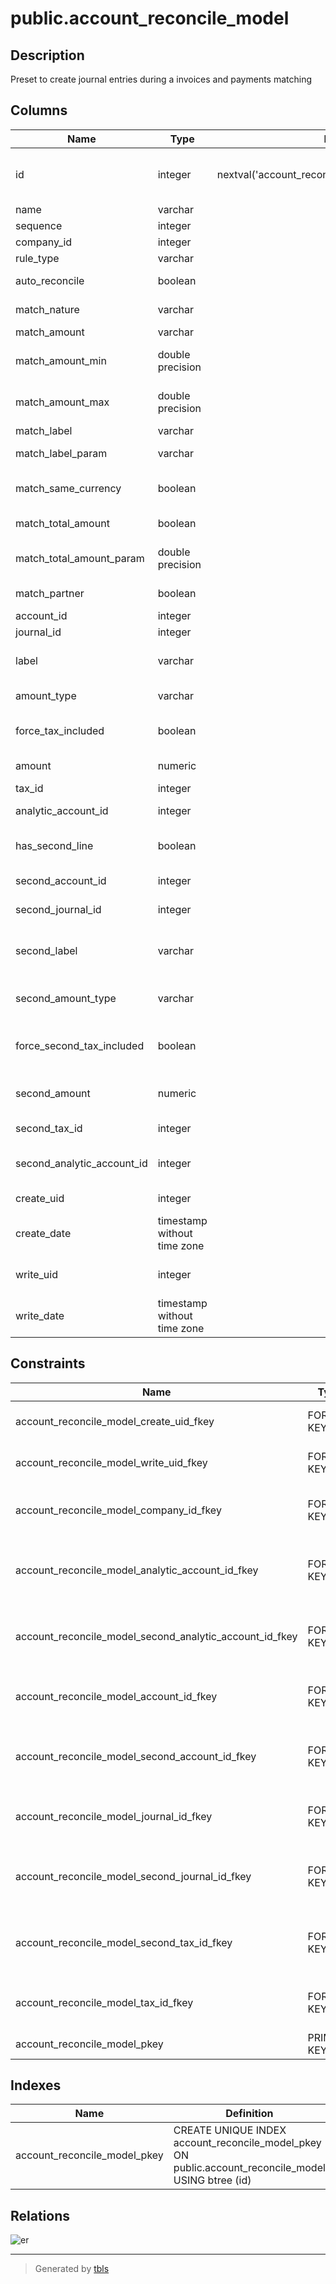 # public.account_reconcile_model

## Description

Preset to create journal entries during a invoices and payments matching

## Columns

| Name | Type | Default | Nullable | Children | Parents | Comment |
| ---- | ---- | ------- | -------- | -------- | ------- | ------- |
| id | integer | nextval('account_reconcile_model_id_seq'::regclass) | false | [public.account_journal_account_reconcile_model_rel](public.account_journal_account_reconcile_model_rel.md) [public.account_reconcile_model_res_partner_rel](public.account_reconcile_model_res_partner_rel.md) [public.account_reconcile_model_res_partner_category_rel](public.account_reconcile_model_res_partner_category_rel.md) [public.account_analytic_tag_account_reconcile_model_rel](public.account_analytic_tag_account_reconcile_model_rel.md) |  |  |
| name | varchar |  | false |  |  | Name |
| sequence | integer |  | false |  |  | Sequence |
| company_id | integer |  | false |  | [public.res_company](public.res_company.md) | Company |
| rule_type | varchar |  | false |  |  | Type |
| auto_reconcile | boolean |  | true |  |  | Auto-validate |
| match_nature | varchar |  | false |  |  | Amount Nature |
| match_amount | varchar |  | true |  |  | Amount |
| match_amount_min | double precision |  | true |  |  | Amount Min Parameter |
| match_amount_max | double precision |  | true |  |  | Amount Max Parameter |
| match_label | varchar |  | true |  |  | Label |
| match_label_param | varchar |  | true |  |  | Label Parameter |
| match_same_currency | boolean |  | true |  |  | Same Currency Matching |
| match_total_amount | boolean |  | true |  |  | Amount Matching |
| match_total_amount_param | double precision |  | true |  |  | Amount Matching % |
| match_partner | boolean |  | true |  |  | Partner Is Set |
| account_id | integer |  | true |  | [public.account_account](public.account_account.md) | Account |
| journal_id | integer |  | true |  | [public.account_journal](public.account_journal.md) | Journal |
| label | varchar |  | true |  |  | Journal Item Label |
| amount_type | varchar |  | false |  |  | Amount Type |
| force_tax_included | boolean |  | true |  |  | Tax Included in Price |
| amount | numeric |  | false |  |  | Write-off Amount |
| tax_id | integer |  | true |  | [public.account_tax](public.account_tax.md) | Tax |
| analytic_account_id | integer |  | true |  | [public.account_analytic_account](public.account_analytic_account.md) | Analytic Account |
| has_second_line | boolean |  | true |  |  | Add a second line |
| second_account_id | integer |  | true |  | [public.account_account](public.account_account.md) | Second Account |
| second_journal_id | integer |  | true |  | [public.account_journal](public.account_journal.md) | Second Journal |
| second_label | varchar |  | true |  |  | Second Journal Item Label |
| second_amount_type | varchar |  | false |  |  | Second Amount type |
| force_second_tax_included | boolean |  | true |  |  | Second Tax Included in Price |
| second_amount | numeric |  | false |  |  | Second Write-off Amount |
| second_tax_id | integer |  | true |  | [public.account_tax](public.account_tax.md) | Second Tax |
| second_analytic_account_id | integer |  | true |  | [public.account_analytic_account](public.account_analytic_account.md) | Second Analytic Account |
| create_uid | integer |  | true |  | [public.res_users](public.res_users.md) | Created by |
| create_date | timestamp without time zone |  | true |  |  | Created on |
| write_uid | integer |  | true |  | [public.res_users](public.res_users.md) | Last Updated by |
| write_date | timestamp without time zone |  | true |  |  | Last Updated on |

## Constraints

| Name | Type | Definition |
| ---- | ---- | ---------- |
| account_reconcile_model_create_uid_fkey | FOREIGN KEY | FOREIGN KEY (create_uid) REFERENCES res_users(id) ON DELETE SET NULL |
| account_reconcile_model_write_uid_fkey | FOREIGN KEY | FOREIGN KEY (write_uid) REFERENCES res_users(id) ON DELETE SET NULL |
| account_reconcile_model_company_id_fkey | FOREIGN KEY | FOREIGN KEY (company_id) REFERENCES res_company(id) ON DELETE SET NULL |
| account_reconcile_model_analytic_account_id_fkey | FOREIGN KEY | FOREIGN KEY (analytic_account_id) REFERENCES account_analytic_account(id) ON DELETE SET NULL |
| account_reconcile_model_second_analytic_account_id_fkey | FOREIGN KEY | FOREIGN KEY (second_analytic_account_id) REFERENCES account_analytic_account(id) ON DELETE SET NULL |
| account_reconcile_model_account_id_fkey | FOREIGN KEY | FOREIGN KEY (account_id) REFERENCES account_account(id) ON DELETE CASCADE |
| account_reconcile_model_second_account_id_fkey | FOREIGN KEY | FOREIGN KEY (second_account_id) REFERENCES account_account(id) ON DELETE CASCADE |
| account_reconcile_model_journal_id_fkey | FOREIGN KEY | FOREIGN KEY (journal_id) REFERENCES account_journal(id) ON DELETE CASCADE |
| account_reconcile_model_second_journal_id_fkey | FOREIGN KEY | FOREIGN KEY (second_journal_id) REFERENCES account_journal(id) ON DELETE CASCADE |
| account_reconcile_model_second_tax_id_fkey | FOREIGN KEY | FOREIGN KEY (second_tax_id) REFERENCES account_tax(id) ON DELETE RESTRICT |
| account_reconcile_model_tax_id_fkey | FOREIGN KEY | FOREIGN KEY (tax_id) REFERENCES account_tax(id) ON DELETE RESTRICT |
| account_reconcile_model_pkey | PRIMARY KEY | PRIMARY KEY (id) |

## Indexes

| Name | Definition |
| ---- | ---------- |
| account_reconcile_model_pkey | CREATE UNIQUE INDEX account_reconcile_model_pkey ON public.account_reconcile_model USING btree (id) |

## Relations

![er](public.account_reconcile_model.svg)

---

> Generated by [tbls](https://github.com/k1LoW/tbls)
